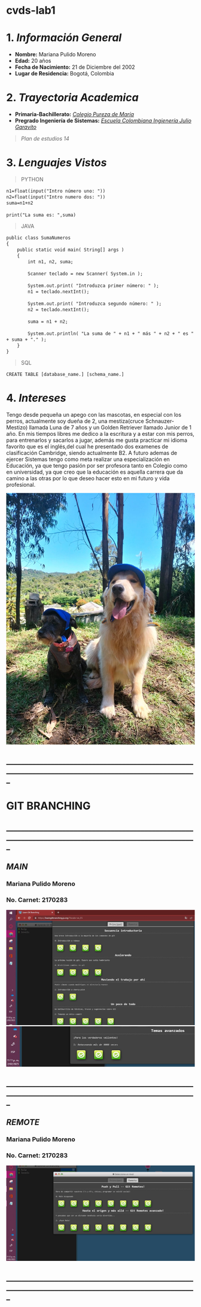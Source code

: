 # cvds-lab1
# 1. ***Información General***
- **Nombre:** Mariana Pulido Moreno
- **Edad:** 20 años
- **Fecha de Nacimiento:** 21 de Diciembre del 2002
- **Lugar de Residencia:** Bogotá, Colombia
# 2. ***Trayectoria Academica***
- **Primaria-Bachillerato:** [*Colegio Pureza de María*](https://www.purezabogota.edu.co/)
- **Pregrado Ingeniería de Sistemas:** [*Escuela Colombiana Ingienería Julio Garavito*](https://www.escuelaing.edu.co/es/)
> *Plan de estudios 14*
# 3. ***Lenguajes Vistos***
>PYTHON
```
n1=float(input("Intro número uno: "))
n2=float(input("Intro numero dos: "))
suma=n1+n2

print("La suma es: ",suma)
```
>JAVA
```
public class SumaNumeros
{
    public static void main( String[] args )
    {
        int n1, n2, suma;

        Scanner teclado = new Scanner( System.in );

        System.out.print( "Introduzca primer número: " );
        n1 = teclado.nextInt();

        System.out.print( "Introduzca segundo número: " );
        n2 = teclado.nextInt();

        suma = n1 + n2;

        System.out.println( "La suma de " + n1 + " más " + n2 + " es " + suma + "." );
    }
}
```
>SQL
```
CREATE TABLE [database_name.] [schema_name.]
```
# 4. ***Intereses***
Tengo desde pequeña un apego con las mascotas, en especial con los perros, actualmente soy dueña de 2, una mestiza(cruce Schnauzer-Mestizo) llamada Luna de 7 años y un Golden Retriever llamado Junior de 1 año. En mis tiempos libres me dedico a la escritura y a estar con mis perros, para entrenarlos y sacarlos a jugar, además me gusta practicar mi idioma favorito que es el inglés,del cual he presentado dos examenes de clasificación Cambridge, siendo actualmente B2.
A futuro ademas de ejercer Sistemas tengo como meta realizar una especialización en Educación, ya que tengo pasión por ser profesora tanto en Colegio como en universidad, ya que creo que la educación es aquella carrera que da camino a las otras por lo que deseo hacer esto en mi futuro y vida profesional.

![](Perros.PNG.jpeg)
## _____________________________________________________________________________________________________
# **GIT BRANCHING**
## _____________________________________________________________________________________________________
## ***MAIN***
### **Mariana Pulido Moreno**
### **No. Carnet: 2170283**
![](curso1.JPG)
![](curso2.JPG)

## _____________________________________________________________________________________________________
## ***REMOTE***
### **Mariana Pulido Moreno**
### **No. Carnet: 2170283**
![](curso3.JPG)
## _____________________________________________________________________________________________________
